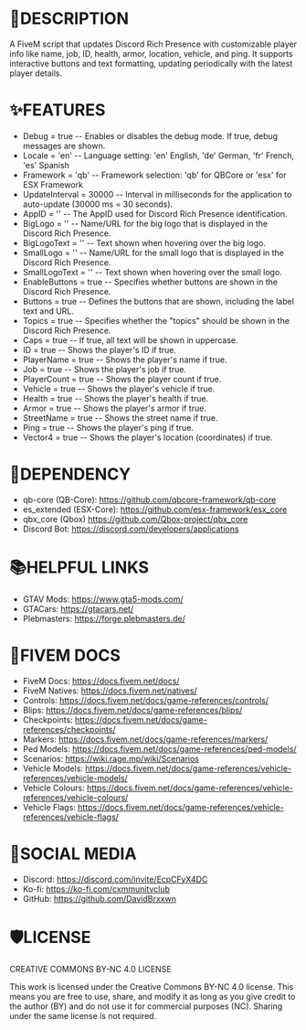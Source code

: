 # 📝DESCRIPTION
A FiveM script that updates Discord Rich Presence with customizable player info like name, job, ID, health, armor, location, vehicle, and ping. It supports interactive buttons and text formatting, updating periodically with the latest player details.

# ✨FEATURES
- Debug = true -- Enables or disables the debug mode. If true, debug messages are shown.
- Locale = 'en' -- Language setting: 'en' English, 'de' German, 'fr' French, 'es' Spanish
- Framework = 'qb' -- Framework selection: 'qb' for QBCore or 'esx' for ESX Framework
- UpdateInterval = 30000 -- Interval in milliseconds for the application to auto-update (30000 ms = 30 seconds).
- AppID = '' -- The AppID used for Discord Rich Presence identification.
- BigLogo = '' -- Name/URL for the big logo that is displayed in the Discord Rich Presence.
- BigLogoText = '' -- Text shown when hovering over the big logo.
- SmallLogo = '' -- Name/URL for the small logo that is displayed in the Discord Rich Presence.
- SmallLogoText = '' -- Text shown when hovering over the small logo.
- EnableButtons = true -- Specifies whether buttons are shown in the Discord Rich Presence.
- Buttons = true -- Defines the buttons that are shown, including the label text and URL.
- Topics = true -- Specifies whether the "topics" should be shown in the Discord Rich Presence.
- Caps = true -- If true, all text will be shown in uppercase.
- ID = true -- Shows the player's ID if true.
- PlayerName = true -- Shows the player's name if true.
- Job = true -- Shows the player's job if true.
- PlayerCount = true -- Shows the player count if true.
- Vehicle = true -- Shows the player's vehicle if true.
- Health = true -- Shows the player's health if true.
- Armor = true -- Shows the player's armor if true.
- StreetName = true -- Shows the street name if true.
- Ping = true -- Shows the player's ping if true.
- Vector4 = true -- Shows the player's location (coordinates) if true.

# 🚨DEPENDENCY 
- qb-core (QB-Core): https://github.com/qbcore-framework/qb-core
- es_extended (ESX-Core): https://github.com/esx-framework/esx_core
- qbx_core (Qbox) https://github.com/Qbox-project/qbx_core
- Discord Bot: https://discord.com/developers/applications

# 📚HELPFUL LINKS
- GTAV Mods: https://www.gta5-mods.com/
- GTACars: https://gtacars.net/
- Plebmasters: https://forge.plebmasters.de/

# 🧠FIVEM DOCS
- FiveM Docs: https://docs.fivem.net/docs/
- FiveM Natives: https://docs.fivem.net/natives/
- Controls: https://docs.fivem.net/docs/game-references/controls/
- Blips: https://docs.fivem.net/docs/game-references/blips/
- Checkpoints: https://docs.fivem.net/docs/game-references/checkpoints/
- Markers: https://docs.fivem.net/docs/game-references/markers/
- Ped Models: https://docs.fivem.net/docs/game-references/ped-models/
- Scenarios: https://wiki.rage.mp/wiki/Scenarios
- Vehicle Models: https://docs.fivem.net/docs/game-references/vehicle-references/vehicle-models/
- Vehicle Colours: https://docs.fivem.net/docs/game-references/vehicle-references/vehicle-colours/
- Vehicle Flags: https://docs.fivem.net/docs/game-references/vehicle-references/vehicle-flags/

# 📱SOCIAL MEDIA
- Discord: https://discord.com/invite/EcpCFyX4DC
- Ko-fi: https://ko-fi.com/cxmmunityclub
- GitHub: https://github.com/DavidBrxxwn

# 🛡️LICENSE
CREATIVE COMMONS BY-NC 4.0 LICENSE

This work is licensed under the Creative Commons BY-NC 4.0 license. This means you are free to use, share, and modify it as long as you give credit to the author (BY) and do not use it for commercial purposes (NC). Sharing under the same license is not required.
